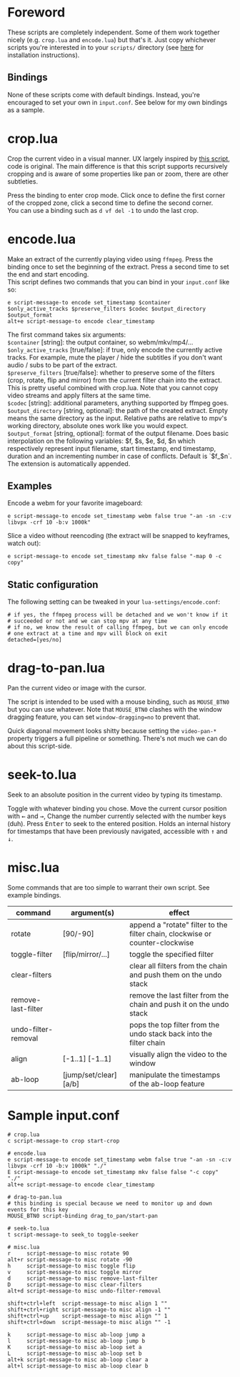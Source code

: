 # Foreword

These scripts are completely independent. Some of them work together nicely (e.g. `crop.lua` and `encode.lua`) but that's it. Just copy whichever scripts you're interested in to your `scripts/` directory (see [here](https://mpv.io/manual/master/#lua-scripting) for installation instructions).  

## Bindings

None of these scripts come with default bindings. Instead, you're encouraged to set your own in `input.conf`. See below for my own bindings as a sample.

# crop.lua

Crop the current video in a visual manner. UX largely inspired by [this script](https://github.com/aidanholm/mpv-easycrop), code is original. The main difference is that this script supports recursively cropping and is aware of some properties like pan or zoom, there are other subtleties.

Press the binding to enter crop mode. Click once to define the first corner of the cropped zone, click a second time to define the second corner.  
You can use a binding such as `d vf del -1` to undo the last crop.

# encode.lua

Make an extract of the currently playing video using `ffmpeg`. Press the binding once to set the beginning of the extract. Press a second time to set the end and start encoding.  
This script defines two commands that you can bind in your `input.conf` like so:
```
e script-message-to encode set_timestamp $container $only_active_tracks $preserve_filters $codec $output_directory $output_format
alt+e script-message-to encode clear_timestamp
```

The first command takes six arguments:  
`$container` [string]: the output container, so webm/mkv/mp4/...  
`$only_active_tracks` [true/false]: if true, only encode the currently active tracks. For example, mute the player / hide the subtitles if you don't want audio / subs to be part of the extract.  
`$preserve_filters` [true/false]: whether to preserve some of the filters (crop, rotate, flip and mirror) from the current filter chain into the extract. This is pretty useful combined with crop.lua. Note that you cannot copy video streams and apply filters at the same time.  
`$codec` [string]: additional parameters, anything supported by ffmpeg goes.  
`$output_directory` [string, optional]: the path of the created extract. Empty means the same directory as the input. Relative paths are relative to mpv's working directory, absolute ones work like you would expect.  
`$output_format` [string, optional]: format of the output filename. Does basic interpolation on the following variables: $f, $s, $e, $d, $n which respectively represent input filename, start timestamp, end timestamp, duration and an incrementing number in case of conflicts. Default is `$f_$n`. The extension is automatically appended.  

## Examples

Encode a webm for your favorite imageboard:
```
e script-message-to encode set_timestamp webm false true "-an -sn -c:v libvpx -crf 10 -b:v 1000k"
```
Slice a video without reencoding (the extract will be snapped to keyframes, watch out):
```
e script-message-to encode set_timestamp mkv false false "-map 0 -c copy"
```

## Static configuration

The following setting can be tweaked in your `lua-settings/encode.conf`:
```
# if yes, the ffmpeg process will be detached and we won't know if it
# succeeded or not and we can stop mpv at any time
# if no, we know the result of calling ffmpeg, but we can only encode
# one extract at a time and mpv will block on exit
detached=[yes/no]
```

# drag-to-pan.lua

Pan the current video or image with the cursor.

The script is intended to be used with a mouse binding, such as `MOUSE_BTN0` but you can use whatever.
Note that `MOUSE_BTN0` clashes with the window dragging feature, you can set `window-dragging=no` to prevent that.

Quick diagonal movement looks shitty because setting the `video-pan-*` property triggers a full pipeline or something. There's not much we can do about this script-side.

# seek-to.lua

Seek to an absolute position in the current video by typing its timestamp.

Toggle with whatever binding you chose. Move the current cursor position with <kbd>←</kbd> and <kbd>→</kbd>,  Change the number currently selected with the number keys (duh). Press <kbd>Enter</kbd> to seek to the entered position.
Holds an internal history for timestamps that have been previously navigated, accessible with <kbd>↑</kbd> and <kbd>↓</kbd>.

# misc.lua

Some commands that are too simple to warrant their own script. See example bindings.

| command | argument(s) | effect |
| --- | --- | --- |
| rotate | [90/-90] | append a "rotate" filter to the filter chain, clockwise or counter-clockwise |
| toggle-filter | [flip/mirror/...] | toggle the specified filter |
| clear-filters |  | clear all filters from the chain and push them on the undo stack |
| remove-last-filter |  | remove the last filter from the chain and push it on the undo stack |
| undo-filter-removal |  | pops the top filter from the undo stack back into the filter chain |
| align | [-1..1] [-1..1] | visually align the video to the window |
| ab-loop | [jump/set/clear] [a/b] | manipulate the timestamps of the ab-loop feature |

# Sample input.conf

```
# crop.lua
c script-message-to crop start-crop

# encode.lua
e script-message-to encode set_timestamp webm false true "-an -sn -c:v libvpx -crf 10 -b:v 1000k" "./"
E script-message-to encode set_timestamp mkv false false "-c copy" "./"
alt+e script-message-to encode clear_timestamp

# drag-to-pan.lua
# this binding is special because we need to monitor up and down events for this key
MOUSE_BTN0 script-binding drag_to_pan/start-pan

# seek-to.lua
t script-message-to seek_to toggle-seeker

# misc.lua
r     script-message-to misc rotate 90
alt+r script-message-to misc rotate -90
h     script-message-to misc toggle flip
v     script-message-to misc toggle mirror
d     script-message-to misc remove-last-filter
D     script-message-to misc clear-filters
alt+d script-message-to misc undo-filter-removal

shift+ctrl+left  script-message-to misc align 1 ""
shift+ctrl+right script-message-to misc align -1 ""
shift+ctrl+up    script-message-to misc align "" 1
shift+ctrl+down  script-message-to misc align "" -1

k     script-message-to misc ab-loop jump a
l     script-message-to misc ab-loop jump b
K     script-message-to misc ab-loop set a
L     script-message-to misc ab-loop set b
alt+k script-message-to misc ab-loop clear a
alt+l script-message-to misc ab-loop clear b
```

